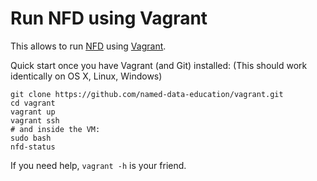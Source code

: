 # Run NFD using Vagrant

This allows to run [NFD](http://named-data.net/doc/NFD/current/) using [Vagrant](http://www.vagrantup.com/).

Quick start once you have Vagrant (and Git) installed: (This should work identically on OS X, Linux, Windows)

    git clone https://github.com/named-data-education/vagrant.git
    cd vagrant
    vagrant up
    vagrant ssh
    # and inside the VM:
    sudo bash
    nfd-status

If you need help, `vagrant -h` is your friend.
